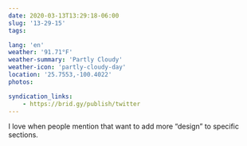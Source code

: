 ```yaml
---
date: 2020-03-13T13:29:18-06:00
slug: '13-29-15'
tags:

lang: 'en'
weather: '91.71°F'
weather-summary: 'Partly Cloudy'
weather-icon: 'partly-cloudy-day'
location: '25.7553,-100.4022'
photos:

syndication_links:
    - https://brid.gy/publish/twitter
---
```

I love when people mention that want to add more “design” to specific sections. 